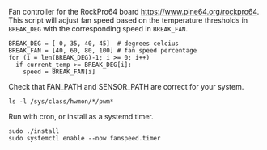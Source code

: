 Fan controller for the RockPro64 board https://www.pine64.org/rockpro64. This script will adjust fan speed based on the temperature thresholds in `BREAK_DEG` with the corresponding speed in `BREAK_FAN`.
```
BREAK_DEG = [ 0, 35, 40, 45]  # degrees celcius
BREAK_FAN = [40, 60, 80, 100] # fan speed percentage
for (i = len(BREAK_DEG)-1; i >= 0; i++)
  if current_temp >= BREAK_DEG[i]:
    speed = BREAK_FAN[i]
```

Check that FAN_PATH and SENSOR_PATH are correct for your system.
```
ls -l /sys/class/hwmon/*/pwm*
```

Run with cron, or install as a systemd timer.
```
sudo ./install
sudo systemctl enable --now fanspeed.timer
```
